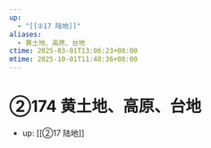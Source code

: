 ```yaml
---
up:
  - "[[②17 陆地]]"
aliases:
  - 黄土地、高原、台地
ctime: 2025-03-01T13:06:23+08:00
mtime: 2025-10-01T11:40:36+08:00
---
```


# ②174 黄土地、高原、台地

- up: [[②17 陆地]]
